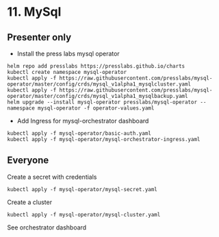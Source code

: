 # 11. MySql

## Presenter only

* Install the press labs mysql operator

```
helm repo add presslabs https://presslabs.github.io/charts
kubectl create namespace mysql-operator
kubectl apply -f https://raw.githubusercontent.com/presslabs/mysql-operator/master/config/crds/mysql_v1alpha1_mysqlcluster.yaml
kubectl apply -f https://raw.githubusercontent.com/presslabs/mysql-operator/master/config/crds/mysql_v1alpha1_mysqlbackup.yaml
helm upgrade --install mysql-operator presslabs/mysql-operator --namespace mysql-operator -f operator-values.yaml
```

* Add Ingress for mysql-orchestrator dashboard
```
kubectl apply -f mysql-operator/basic-auth.yaml
kubectl apply -f mysql-operator/mysql-orchestrator-ingress.yaml
```

## Everyone

Create a secret with credentials

```
kubectl apply -f mysql-operator/mysql-secret.yaml
```

Create a cluster

```
kubectl apply -f mysql-operator/mysql-cluster.yaml
```

See orchestrator dashboard
